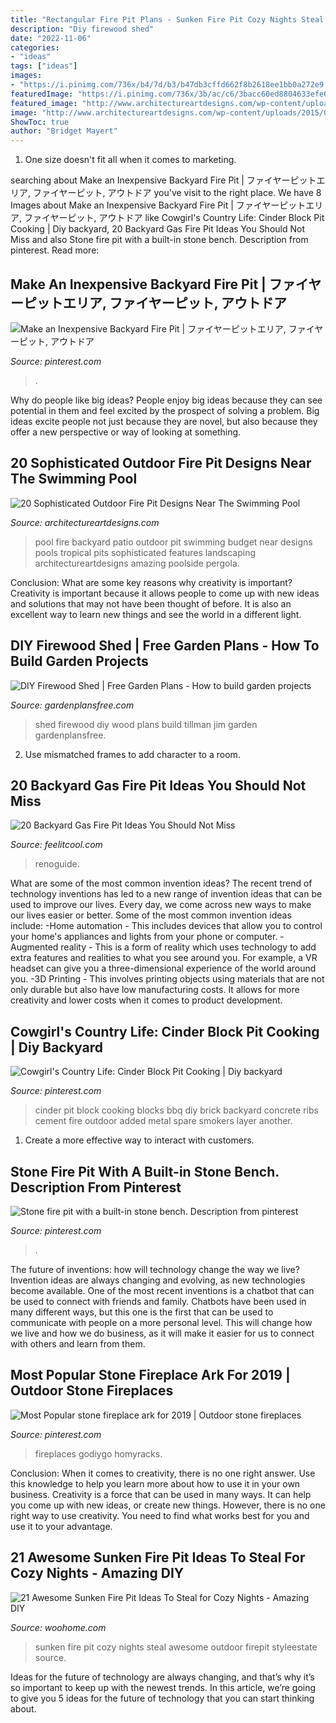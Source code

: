 ```yaml
---
title: "Rectangular Fire Pit Plans - Sunken Fire Pit Cozy Nights Steal Awesome Outdoor Firepit Styleestate Source"
description: "Diy firewood shed"
date: "2022-11-06"
categories:
- "ideas"
tags: ["ideas"]
images:
- "https://i.pinimg.com/736x/b4/7d/b3/b47db3cffd662f8b2618ee1bb0a272e9.jpg"
featuredImage: "https://i.pinimg.com/736x/3b/ac/c6/3bacc60ed8804633efe6b197ba0f4b51--cinder-blocks-spare-ribs.jpg"
featured_image: "http://www.architectureartdesigns.com/wp-content/uploads/2015/03/840-630x419.jpg"
image: "http://www.architectureartdesigns.com/wp-content/uploads/2015/03/840-630x419.jpg"
ShowToc: true
author: "Bridget Mayert"
---
```



1. One size doesn't fit all when it comes to marketing.

	

		
searching about Make an Inexpensive Backyard Fire Pit | ファイヤーピットエリア, ファイヤーピット, アウトドア you've visit to the right place. We have 8 Images about Make an Inexpensive Backyard Fire Pit | ファイヤーピットエリア, ファイヤーピット, アウトドア like Cowgirl&#039;s Country Life: Cinder Block Pit Cooking | Diy backyard, 20 Backyard Gas Fire Pit Ideas You Should Not Miss and also Stone fire pit with a built-in stone bench. Description from pinterest. Read more:
		
    
## Make An Inexpensive Backyard Fire Pit | ファイヤーピットエリア, ファイヤーピット, アウトドア

<img loading=lazy src="https://i.pinimg.com/736x/ce/0d/32/ce0d32e956d6c0c194db528d08dc283d--landscaping-ideas-backyard-ideas.jpg" onerror="this.onerror=null;this.src='https://tse1.mm.bing.net/th?id=OIP.IW8ktz6ryonSXZqUW3u6RQEsEs&amp;pid=15.1';" alt="Make an Inexpensive Backyard Fire Pit | ファイヤーピットエリア, ファイヤーピット, アウトドア">

_Source: pinterest.com_

>. 

	

Why do people like big ideas?
People enjoy big ideas because they can see potential in them and feel excited by the prospect of solving a problem. Big ideas excite people not just because they are novel, but also because they offer a new perspective or way of looking at something.

    
## 20 Sophisticated Outdoor Fire Pit Designs Near The Swimming Pool

<img loading=lazy src="http://www.architectureartdesigns.com/wp-content/uploads/2015/03/840-630x419.jpg" onerror="this.onerror=null;this.src='https://tse1.mm.bing.net/th?id=OIP.jSJ2C8W9GKaKA-UA14JSogHaE7&amp;pid=15.1';" alt="20 Sophisticated Outdoor Fire Pit Designs Near The Swimming Pool">

_Source: architectureartdesigns.com_

>pool fire backyard patio outdoor pit swimming budget near designs pools tropical pits sophisticated features landscaping architectureartdesigns amazing poolside pergola. 

	

Conclusion: What are some key reasons why creativity is important?
Creativity is important because it allows people to come up with new ideas and solutions that may not have been thought of before. It is also an excellent way to learn new things and see the world in a different light.

    
## DIY Firewood Shed | Free Garden Plans - How To Build Garden Projects

<img loading=lazy src="http://gardenplansfree.com/wp-content/uploads/2016/08/img_0066.jpg" onerror="this.onerror=null;this.src='https://tse4.mm.bing.net/th?id=OIP.2kcmxSmL7NVvW0qcFcoE6gHaJ4&amp;pid=15.1';" alt="DIY Firewood Shed | Free Garden Plans - How to build garden projects">

_Source: gardenplansfree.com_

>shed firewood diy wood plans build tillman jim garden gardenplansfree. 

	

2. Use mismatched frames to add character to a room.

    
## 20 Backyard Gas Fire Pit Ideas You Should Not Miss

<img loading=lazy src="https://feelitcool.com/wp-content/uploads/2017/03/backyard-gas-firepits10.jpg" onerror="this.onerror=null;this.src='https://tse2.mm.bing.net/th?id=OIP.C_Ta0ZbawKXDOW0zcn0ABAHaLH&amp;pid=15.1';" alt="20 Backyard Gas Fire Pit Ideas You Should Not Miss">

_Source: feelitcool.com_

>renoguide. 

	

What are some of the most common invention ideas?
The recent trend of technology inventions has led to a new range of invention ideas that can be used to improve our lives. Every day, we come across new ways to make our lives easier or better. Some of the most common invention ideas include: 
-Home automation - This includes devices that allow you to control your home's appliances and lights from your phone or computer. 
-Augmented reality - This is a form of reality which uses technology to add extra features and realities to what you see around you. For example, a VR headset can give you a three-dimensional experience of the world around you. 
-3D Printing - This involves printing objects using materials that are not only durable but also have low manufacturing costs. It allows for more creativity and lower costs when it comes to product development.

    
## Cowgirl&#039;s Country Life: Cinder Block Pit Cooking | Diy Backyard

<img loading=lazy src="https://i.pinimg.com/736x/3b/ac/c6/3bacc60ed8804633efe6b197ba0f4b51--cinder-blocks-spare-ribs.jpg" onerror="this.onerror=null;this.src='https://tse4.mm.bing.net/th?id=OIP.75TXkW_yAycmR4jtwCT-_wHaJ3&amp;pid=15.1';" alt="Cowgirl&#039;s Country Life: Cinder Block Pit Cooking | Diy backyard">

_Source: pinterest.com_

>cinder pit block cooking blocks bbq diy brick backyard concrete ribs cement fire outdoor added metal spare smokers layer another. 

	

1. Create a more effective way to interact with customers.

    
## Stone Fire Pit With A Built-in Stone Bench. Description From Pinterest

<img loading=lazy src="https://i.pinimg.com/736x/3b/90/7d/3b907d38f33c8f9edf5c46eeaee29e09--backyard-fire-pits-outdoor-fire-pits.jpg" onerror="this.onerror=null;this.src='https://tse3.mm.bing.net/th?id=OIP.Wv9tAg6yd27wgyaau3xm8ADYEg&amp;pid=15.1';" alt="Stone fire pit with a built-in stone bench. Description from pinterest">

_Source: pinterest.com_

>. 

	

The future of inventions: how will technology change the way we live?
Invention ideas are always changing and evolving, as new technologies become available. One of the most recent inventions is a chatbot that can be used to connect with friends and family. Chatbots have been used in many different ways, but this one is the first that can be used to communicate with people on a more personal level. This will change how we live and how we do business, as it will make it easier for us to connect with others and learn from them.

    
## Most Popular Stone Fireplace Ark For 2019 | Outdoor Stone Fireplaces

<img loading=lazy src="https://i.pinimg.com/736x/b4/7d/b3/b47db3cffd662f8b2618ee1bb0a272e9.jpg" onerror="this.onerror=null;this.src='https://tse3.mm.bing.net/th?id=OIP.UDrOzFy18BmRrGZ2ruvHpAHaLH&amp;pid=15.1';" alt="Most Popular stone fireplace ark for 2019 | Outdoor stone fireplaces">

_Source: pinterest.com_

>fireplaces godiygo homyracks. 

	

Conclusion: When it comes to creativity, there is no one right answer. Use this knowledge to help you learn more about how to use it in your own business.
Creativity is a force that can be used in many ways. It can help you come up with new ideas, or create new things. However, there is no one right way to use creativity. You need to find what works best for you and use it to your advantage.

    
## 21 Awesome Sunken Fire Pit Ideas To Steal For Cozy Nights - Amazing DIY

<img loading=lazy src="http://www.woohome.com/wp-content/uploads/2017/09/sunken-firepit-for-cozy-nights-7.jpg" onerror="this.onerror=null;this.src='https://tse4.mm.bing.net/th?id=OIP.ABRIuNq92EtkkGhfLnp0wwHaK8&amp;pid=15.1';" alt="21 Awesome Sunken Fire Pit Ideas To Steal for Cozy Nights - Amazing DIY">

_Source: woohome.com_

>sunken fire pit cozy nights steal awesome outdoor firepit styleestate source. 

	

Ideas for the future of technology are always changing, and that’s why it’s so important to keep up with the newest trends. In this article, we’re going to give you 5 ideas for the future of technology that you can start thinking about.

